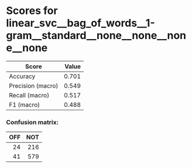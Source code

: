 # Scores for linear_svc__bag_of_words__1-gram__standard__none__none__none__none
|      Score      |Value|
|-----------------|----:|
|Accuracy         |0.701|
|Precision (macro)|0.549|
|Recall (macro)   |0.517|
|F1 (macro)       |0.488|

### Confusion matrix:
|OFF|NOT|
|--:|--:|
| 24|216|
| 41|579|
